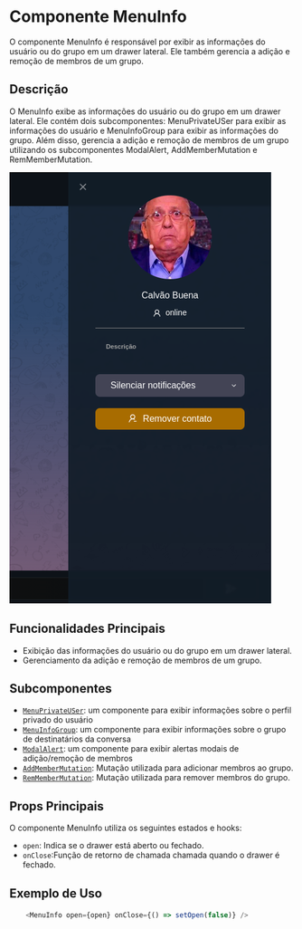 # **Componente MenuInfo**
O componente MenuInfo é responsável por exibir as informações do usuário ou do grupo em um drawer lateral. Ele também gerencia a adição e remoção de membros de um grupo.
## **Descrição**
O MenuInfo exibe as informações do usuário ou do grupo em um drawer lateral. Ele contém dois subcomponentes: MenuPrivateUSer para exibir as informações do usuário e MenuInfoGroup para exibir as informações do grupo. Além disso, gerencia a adição e remoção de membros de um grupo utilizando os subcomponentes ModalAlert, AddMemberMutation e RemMemberMutation.

![Texto alternativo](../../../../imagens/menuinfoprivate.png)
## **Funcionalidades Principais**
- Exibição das informações do usuário ou do grupo em um drawer lateral.
- Gerenciamento da adição e remoção de membros de um grupo.
## **Subcomponentes**
- [`MenuPrivateUSer`](./MenuInfoPrivate/menuprivate.md): um componente para exibir informações sobre o perfil privado do usuário
- [`MenuInfoGroup`](./MenuInfoPrivate/menuprivate.md): um componente para exibir informações sobre o grupo de destinatários da conversa
- [`ModalAlert`](./Components/ModalAlert/ModalAlert.md):  um componente para exibir alertas modais de adição/remoção de membros
- [`AddMemberMutation`](./Components/ModalAlert/ModalAlert.md):  Mutação utilizada para adicionar membros ao grupo.
- [`RemMemberMutation`](./Components/ModalAlert/ModalAlert.md):  Mutação utilizada para remover membros do grupo.

## **Props Principais**
O componente MenuInfo utiliza os seguintes estados e hooks:

- `open`:  Indica se o drawer está aberto ou fechado.
- `onClose`:Função de retorno de chamada chamada quando o drawer é fechado.  

## **Exemplo de Uso**
```javascript
    <MenuInfo open={open} onClose={() => setOpen(false)} />

```
